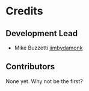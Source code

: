 # Credits

## Development Lead

- Mike Buzzetti [jimbydamonk](https://github.com/jimbydamonk)

## Contributors

None yet. Why not be the first?
